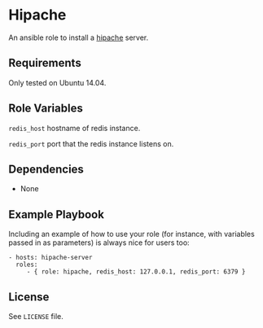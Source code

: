 Hipache
=========

An ansible role to install a [hipache](https://github.com/hipache/hipache) server.

Requirements
------------

Only tested on Ubuntu 14.04.


Role Variables
--------------

`redis_host` hostname of redis instance.

`redis_port` port that the redis instance listens on.

Dependencies
------------

* None

Example Playbook
----------------

Including an example of how to use your role (for instance, with variables passed in as parameters) is always nice for users too:

    - hosts: hipache-server
      roles:
         - { role: hipache, redis_host: 127.0.0.1, redis_port: 6379 }

License
-------

See `LICENSE` file.
